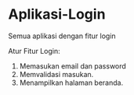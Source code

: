 # Aplikasi-Login
Semua aplikasi dengan fitur login

Atur Fitur Login:
1. Memasukan email dan password
2. Memvalidasi masukan.
3. Menampilkan halaman beranda.
